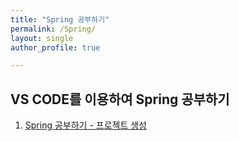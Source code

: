 ```yaml
---
title: "Spring 공부하기"
permalink: /Spring/
layout: single
author_profile: true

---
```


## VS CODE를 이용하여 Spring 공부하기

1. [Spring 공부하기 - 프로젝트 생성]({{site.url}}/spring/-1/)
